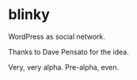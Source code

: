 blinky
======

WordPress as social network.

Thanks to Dave Pensato for the idea.

Very, very alpha. Pre-alpha, even.